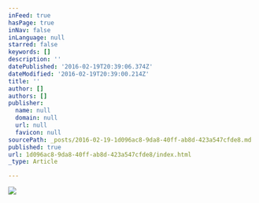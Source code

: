 ```yaml
---
inFeed: true
hasPage: true
inNav: false
inLanguage: null
starred: false
keywords: []
description: ''
datePublished: '2016-02-19T20:39:06.374Z'
dateModified: '2016-02-19T20:39:00.214Z'
title: ''
author: []
authors: []
publisher:
  name: null
  domain: null
  url: null
  favicon: null
sourcePath: _posts/2016-02-19-1d096ac8-9da8-40ff-ab8d-423a547cfde8.md
published: true
url: 1d096ac8-9da8-40ff-ab8d-423a547cfde8/index.html
_type: Article

---
```

![](https://the-grid-user-content.s3-us-west-2.amazonaws.com/45196a22-18d3-494d-b18a-e4013c4dab7a.jpg)